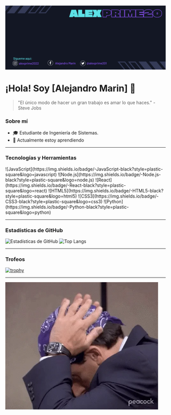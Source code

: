 ![Header](https://raw.githubusercontent.com/Alexprime20/Alexprime20/main/Alexprime20%20(4).png)

# ¡Hola! Soy [Alejandro Marin] 👋

> "El único modo de hacer un gran trabajo es amar lo que haces." - Steve Jobs

### Sobre mí
- 🎓 Estudiante de Ingeniería de Sistemas.
- 🌱 Actualmente estoy aprendiendo

---

### Tecnologías y Herramientas
<p>
  ![JavaScript](https://img.shields.io/badge/-JavaScript-black?style=plastic-square&logo=javascript)
  ![Node.js](https://img.shields.io/badge/-Node.js-black?style=plastic-square&logo=node.js)
  ![React](https://img.shields.io/badge/-React-black?style=plastic-square&logo=react)
  ![HTML5](https://img.shields.io/badge/-HTML5-black?style=plastic-square&logo=html5)
  ![CSS3](https://img.shields.io/badge/-CSS3-black?style=plastic-square&logo=css3)
  ![Python](https://img.shields.io/badge/-Python-black?style=plastic-square&logo=python)
</p>


---

### Estadísticas de GitHub
![Estadísticas de GitHub](https://github-readme-stats.vercel.app/api?username=Alexprime20&show_icons=true&theme=radical)
![Top Langs](https://github-readme-stats.vercel.app/api/top-langs/?username=Alexprime20&layout=compact&theme=radical)

---

### Trofeos
[![trophy](https://github-profile-trophy.vercel.app/?username=Alexprime20)](https://github.com/ryo-ma/github-profile-trophy)

---

![GIF](https://raw.githubusercontent.com/Alexprime20/Alexprime20/main/giphy.webp)

